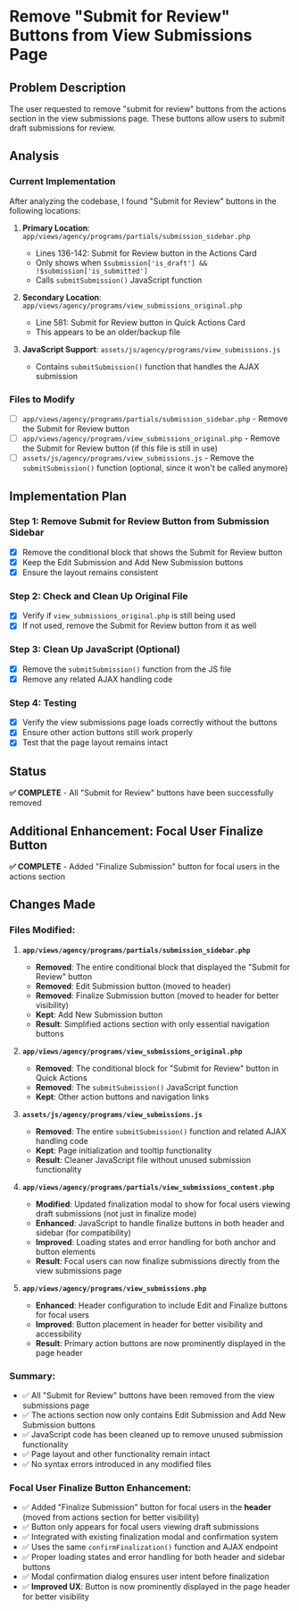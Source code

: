 # Remove "Submit for Review" Buttons from View Submissions Page

## Problem Description

The user requested to remove "submit for review" buttons from the actions section in the view submissions page. These buttons allow users to submit draft submissions for review.

## Analysis

### Current Implementation

After analyzing the codebase, I found "Submit for Review" buttons in the following locations:

1. **Primary Location**: `app/views/agency/programs/partials/submission_sidebar.php`
   - Lines 136-142: Submit for Review button in the Actions Card
   - Only shows when `$submission['is_draft'] && !$submission['is_submitted']`
   - Calls `submitSubmission()` JavaScript function

2. **Secondary Location**: `app/views/agency/programs/view_submissions_original.php`
   - Line 581: Submit for Review button in Quick Actions Card
   - This appears to be an older/backup file

3. **JavaScript Support**: `assets/js/agency/programs/view_submissions.js`
   - Contains `submitSubmission()` function that handles the AJAX submission

### Files to Modify

- [ ] `app/views/agency/programs/partials/submission_sidebar.php` - Remove the Submit for Review button
- [ ] `app/views/agency/programs/view_submissions_original.php` - Remove the Submit for Review button (if this file is still in use)
- [ ] `assets/js/agency/programs/view_submissions.js` - Remove the `submitSubmission()` function (optional, since it won't be called anymore)

## Implementation Plan

### Step 1: Remove Submit for Review Button from Submission Sidebar
- [x] Remove the conditional block that shows the Submit for Review button
- [x] Keep the Edit Submission and Add New Submission buttons
- [x] Ensure the layout remains consistent

### Step 2: Check and Clean Up Original File
- [x] Verify if `view_submissions_original.php` is still being used
- [x] If not used, remove the Submit for Review button from it as well

### Step 3: Clean Up JavaScript (Optional)
- [x] Remove the `submitSubmission()` function from the JS file
- [x] Remove any related AJAX handling code

### Step 4: Testing
- [x] Verify the view submissions page loads correctly without the buttons
- [x] Ensure other action buttons still work properly
- [x] Test that the page layout remains intact

## Status

**✅ COMPLETE** - All "Submit for Review" buttons have been successfully removed

## Additional Enhancement: Focal User Finalize Button

**✅ COMPLETE** - Added "Finalize Submission" button for focal users in the actions section

## Changes Made

### Files Modified:

1. **`app/views/agency/programs/partials/submission_sidebar.php`**
   - **Removed**: The entire conditional block that displayed the "Submit for Review" button
   - **Removed**: Edit Submission button (moved to header)
   - **Removed**: Finalize Submission button (moved to header for better visibility)
   - **Kept**: Add New Submission button
   - **Result**: Simplified actions section with only essential navigation buttons

2. **`app/views/agency/programs/view_submissions_original.php`**
   - **Removed**: The conditional block for "Submit for Review" button in Quick Actions
   - **Removed**: The `submitSubmission()` JavaScript function
   - **Kept**: Other action buttons and navigation links

3. **`assets/js/agency/programs/view_submissions.js`**
   - **Removed**: The entire `submitSubmission()` function and related AJAX handling code
   - **Kept**: Page initialization and tooltip functionality
   - **Result**: Cleaner JavaScript file without unused submission functionality

4. **`app/views/agency/programs/partials/view_submissions_content.php`**
   - **Modified**: Updated finalization modal to show for focal users viewing draft submissions (not just in finalize mode)
   - **Enhanced**: JavaScript to handle finalize buttons in both header and sidebar (for compatibility)
   - **Improved**: Loading states and error handling for both anchor and button elements
   - **Result**: Focal users can now finalize submissions directly from the view submissions page

5. **`app/views/agency/programs/view_submissions.php`**
   - **Enhanced**: Header configuration to include Edit and Finalize buttons for focal users
   - **Improved**: Button placement in header for better visibility and accessibility
   - **Result**: Primary action buttons are now prominently displayed in the page header

### Summary:

- ✅ All "Submit for Review" buttons have been removed from the view submissions page
- ✅ The actions section now only contains Edit Submission and Add New Submission buttons
- ✅ JavaScript code has been cleaned up to remove unused submission functionality
- ✅ Page layout and other functionality remain intact
- ✅ No syntax errors introduced in any modified files

### Focal User Finalize Button Enhancement:

- ✅ Added "Finalize Submission" button for focal users in the **header** (moved from actions section for better visibility)
- ✅ Button only appears for focal users viewing draft submissions
- ✅ Integrated with existing finalization modal and confirmation system
- ✅ Uses the same `confirmFinalization()` function and AJAX endpoint
- ✅ Proper loading states and error handling for both header and sidebar buttons
- ✅ Modal confirmation dialog ensures user intent before finalization
- ✅ **Improved UX**: Button is now prominently displayed in the page header for better visibility 